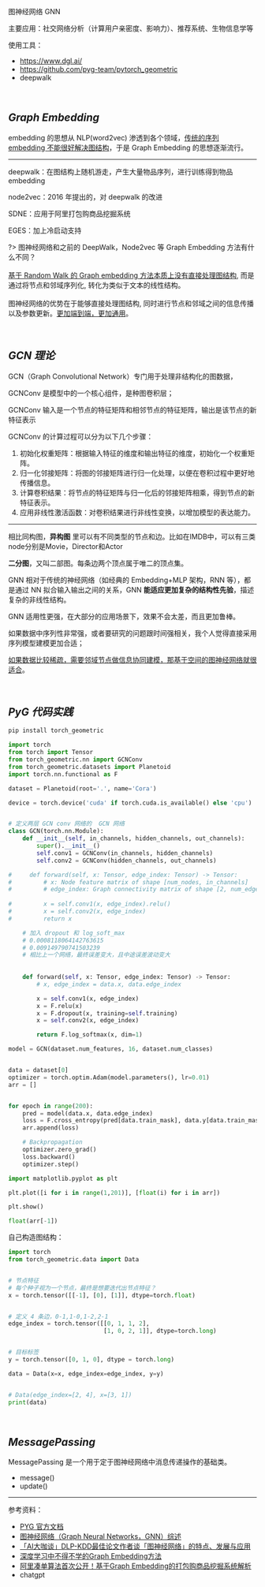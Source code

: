 

图神经网络 GNN

主要应用：社交网络分析（计算用户亲密度、影响力）、推荐系统、生物信息学等


使用工具：
- https://www.dgl.ai/
- https://github.com/pyg-team/pytorch_geometric
- deepwalk


</br>

## _Graph Embedding_

embedding 的思想从 NLP(word2vec) 渗透到各个领域，<u>传统的序列 embedding 不能很好解决图结构</u>，于是 Graph Embedding 的思想逐渐流行。

--------------

deepwalk：在图结构上随机游走，产生大量物品序列，进行训练得到物品 embedding

node2vec：2016 年提出的，对 deepwalk 的改进

SDNE：应用于阿里打包购商品挖掘系统

EGES：加上冷启动支持


?> 图神经网络和之前的 DeepWalk，Node2vec 等 Graph Embedding 方法有什么不同？</br></br>
<u>基于 Random Walk 的 Graph embedding 方法本质上没有直接处理图结构</u>, 而是通过将节点和邻域序列化, 转化为类似于文本的线性结构。</br></br>
图神经网络的优势在于能够直接处理图结构, 同时进行节点和邻域之间的信息传播以及参数更新。<u>更加端到端，更加通用</u>。



</br>

## _GCN 理论_

GCN（Graph Convolutional Network）专门用于处理非结构化的图数据，

GCNConv 是模型中的一个核心组件，是种图卷积层；

GCNConv 输入是一个节点的特征矩阵和相邻节点的特征矩阵，输出是该节点的新特征表示

GCNConv 的计算过程可以分为以下几个步骤：

1. 初始化权重矩阵：根据输入特征的维度和输出特征的维度，初始化一个权重矩阵。
2. 归一化邻接矩阵：将图的邻接矩阵进行归一化处理，以便在卷积过程中更好地传播信息。
3. 计算卷积结果：将节点的特征矩阵与归一化后的邻接矩阵相乘，得到节点的新特征表示。
4. 应用非线性激活函数：对卷积结果进行非线性变换，以增加模型的表达能力。


--------------

相比同构图，**异构图** 里可以有不同类型的节点和边。比如在IMDB中，可以有三类node分别是Movie，Director和Actor

**二分图**，又叫二部图。每条边两个顶点属于唯二的顶点集。

GNN 相对于传统的神经网络（如经典的 Embedding+MLP 架构，RNN 等），都是通过 NN 拟合输入输出之间的关系，GNN **能适应更加复杂的结构性先验**，描述复杂的非线性结构。



GNN 适用性更强，在大部分的应用场景下，效果不会太差，而且更加鲁棒。

如果数据中序列性非常强，或者要研究的问题跟时间强相关，我个人觉得直接采用序列模型建模更加合适；

<u>如果数据比较稀疏，需要邻域节点做信息协同建模，那基于空间的图神经网络就很适合</u>。





</br>

## _PyG 代码实践_

```bash
pip install torch_geometric
```



```python
import torch
from torch import Tensor
from torch_geometric.nn import GCNConv
from torch_geometric.datasets import Planetoid
import torch.nn.functional as F

dataset = Planetoid(root='.', name='Cora')

device = torch.device('cuda' if torch.cuda.is_available() else 'cpu')


# 定义两层 GCN conv 网络的  GCN 网络
class GCN(torch.nn.Module):
    def __init__(self, in_channels, hidden_channels, out_channels):
        super().__init__()
        self.conv1 = GCNConv(in_channels, hidden_channels)
        self.conv2 = GCNConv(hidden_channels, out_channels)

#     def forward(self, x: Tensor, edge_index: Tensor) -> Tensor:
#         # x: Node feature matrix of shape [num_nodes, in_channels]
#         # edge_index: Graph connectivity matrix of shape [2, num_edges]
        
#         x = self.conv1(x, edge_index).relu()
#         x = self.conv2(x, edge_index)
#         return x

    # 加入 dropout 和 log_soft_max
    # 0.0008118064142763615
    # 0.009149790741503239
    # 相比上一个网络，最终误差变大，且中途误差波动变大
    
    
    def forward(self, x: Tensor, edge_index: Tensor) -> Tensor:
        # x, edge_index = data.x, data.edge_index

        x = self.conv1(x, edge_index)
        x = F.relu(x)
        x = F.dropout(x, training=self.training)
        x = self.conv2(x, edge_index)

        return F.log_softmax(x, dim=1)

model = GCN(dataset.num_features, 16, dataset.num_classes)


data = dataset[0]
optimizer = torch.optim.Adam(model.parameters(), lr=0.01)
arr = []


for epoch in range(200):
    pred = model(data.x, data.edge_index)
    loss = F.cross_entropy(pred[data.train_mask], data.y[data.train_mask])
    arr.append(loss)

    # Backpropagation
    optimizer.zero_grad()
    loss.backward()
    optimizer.step()
```



```python
import matplotlib.pyplot as plt

plt.plot([i for i in range(1,201)], [float(i) for i in arr])

plt.show()

float(arr[-1])
```


自己构造图结构：

```python
import torch
from torch_geometric.data import Data


# 节点特征
# 每个种子视为一个节点，最终是想要迭代出节点特征？
x = torch.tensor([[-1], [0], [1]], dtype=torch.float)


# 定义 4 条边，0-1,1-0,1-2,2-1
edge_index = torch.tensor([[0, 1, 1, 2],
                           [1, 0, 2, 1]], dtype=torch.long)


# 目标标签
y = torch.tensor([0, 1, 0], dtype = torch.long)

data = Data(x=x, edge_index=edge_index, y=y)


# Data(edge_index=[2, 4], x=[3, 1])
print(data)
```


</br>

## _MessagePassing_

MessagePassing 是一个用于定于图神经网络中消息传递操作的基础类。

- message()
- update()




------------

参考资料：
- [PYG 官方文档](https://pytorch-geometric.readthedocs.io/en/latest/get_started/colabs.html)
- [图神经网络（Graph Neural Networks，GNN）综述](https://zhuanlan.zhihu.com/p/75307407)
- [「AI大咖谈」DLP-KDD最佳论文作者谈「图神经网络」的特点、发展与应用](https://zhuanlan.zhihu.com/p/259494288)
- [深度学习中不得不学的Graph Embedding方法](https://www.zhihu.com/tardis/zm/art/64200072)
- [阿里凑单算法首次公开！基于Graph Embedding的打包购商品挖掘系统解析](https://developer.aliyun.com/article/419706)
- chatgpt